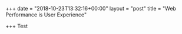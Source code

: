 +++
date = "2018-10-23T13:32:16+00:00"
layout = "post"
title = "Web Performance is User Experience"

+++
Test